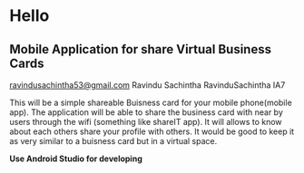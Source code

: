 # Hello
## Mobile Application for share Virtual Business Cards

ravindusachintha53@gmail.com Ravindu Sachintha RavinduSachintha IA7

This will be a simple shareable Buisness card for your mobile phone(mobile app).
The application will be able to share the business card with near by users through the wifi (something like shareIT app). 
It will allows to know about each others share your profile with others. 
It would be good to keep it as very similar to a buisness card but in a virtual space.

<b> Use Android Studio for developing </b>
